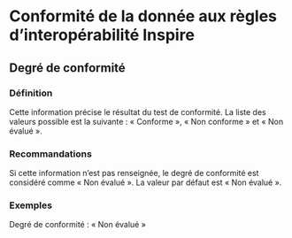 
<!-- Begin @dataDqInspireConformitiesPass.md -->

# Conformité de la donnée aux règles d’interopérabilité Inspire

## Degré de conformité

### Définition

Cette information précise le résultat du test de conformité.
La liste des valeurs possible est la suivante : « Conforme », « Non conforme » et « Non évalué ».

### Recommandations

Si cette information n’est pas renseignée, le degré de conformité est considéré comme « Non évalué ».
La valeur par défaut est « Non évalué ».

### Exemples

Degré de conformité : « Non évalué »

<!-- End @dataDqInspireConformitiesPass.md -->

